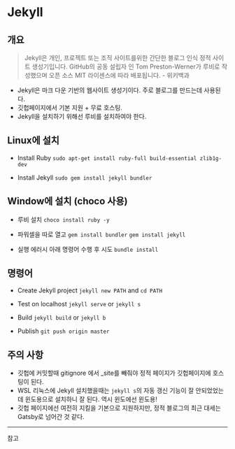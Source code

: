 # Jekyll

## 개요

> Jekyll은 개인, 프로젝트 또는 조직 사이트를위한 간단한 블로그 인식 정적 사이트 생성기입니다. GitHub의 공동 설립자 인 Tom Preston-Werner가 루비로 작성했으며 오픈 소스 MIT 라이센스에 따라 배포됩니다. - 위키백과

- Jekyll은 마크 다운 기반의 웹사이트 생성기이다. 주로 블로그를 만드는데 사용된다.
- 깃헙페이지에서 기본 지원 + 무료 호스팅.
- Jekyll을 설치하기 위해선 루비를 설치하여야 한다.

## Linux에 설치

- Install Ruby
  `sudo apt-get install ruby-full build-essential zlib1g-dev`

- Install Jekyll
  `sudo gem install jekyll bundler`

## Window에 설치 (choco 사용)

- 루비 설치
  `choco install ruby -y`

- 파워셀을 따로 열고
  `gem install bundler`
  `gem install jekyll`

- 실행 에러시 아래 명령어 수행 후 시도
  `bundle install`

## 명령어

- Create Jekyll project
  `jekyll new PATH` and `cd PATH`

- Test on localhost
  `jekyll serve` or `jekyll s`

- Build
  `jekyll build` or `jekyll b`

- Publish
  `git push origin master`

<!-- ## 기능

Jekyll provides automatic regeneration when a source changes.

Links inside your blog should be this format. `{{site.baseurl}}/img/2020-12-24-194035.png`.
`{{site.baseurl}}` is defined in `_config.yml`

Anyone can use Github as a free hosting server for their static website, called Github page, just with a little setup.
`repository > settings > GitHub Pages`

Once github page setup is complete, you can find the public URL nearby. -->

## 주의 사항

- 깃헙에 커밋할때 gitignore 에서 \_site를 빼줘야 정적 페이지가 깃헙페이지에 호스팅이 된다.
- WSL 리눅스에 Jekyll 설치했을때는 `jekyll s`의 자동 갱신 기능이 잘 안되었었는데 윈도용으로 설치하니 잘 된다. 역시 윈도에선 윈도용!
- 깃헙 페이지에선 여전히 지킬을 기본으로 지원하지만, 정적 블로그의 최근 대세는 Gatsby로 넘어간 것 같다.

---

참고

[^jekyll-docs]: [jekyll-docs](https://jekyllrb.com/docs/home)
[^jekyll-gh]: [jekyll-gh](https://github.com/jekyll/jekyll)
[^jekyll-talk]: [jekyll-talk](https://talk.jekyllrb.com/)
